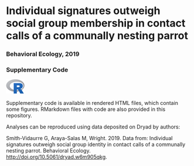 # Individual signatures outweigh social group membership in contact calls of a communally nesting parrot
### Behavioral Ecology, 2019
### Supplementary Code

<img src="https://raw.githubusercontent.com/gsvidaurre/strong-individual-signatures/master/img/R_logo.png" width="50px"/>

Supplementary code is available in rendered HTML files, which contain some figures. RMarkdown files with code are also provided in this repository.

Analyses can be reproduced using data deposited on Dryad by authors:

Smith-Vidaurre G, Araya-Salas M, Wright. 2019. Data from: Individual signatures outweigh social group identity in contact calls of a communally nesting parrot. Behavioral Ecology. http://doi.org/10.5061/dryad.w6m905qkg.
